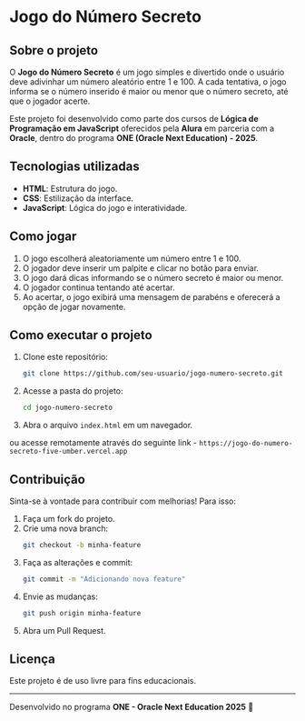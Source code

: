# Jogo do Número Secreto

## Sobre o projeto
O **Jogo do Número Secreto** é um jogo simples e divertido onde o usuário deve adivinhar um número aleatório entre 1 e 100. A cada tentativa, o jogo informa se o número inserido é maior ou menor que o número secreto, até que o jogador acerte.

Este projeto foi desenvolvido como parte dos cursos de **Lógica de Programação em JavaScript** oferecidos pela **Alura** em parceria com a **Oracle**, dentro do programa **ONE (Oracle Next Education) - 2025**.

## Tecnologias utilizadas
- **HTML**: Estrutura do jogo.
- **CSS**: Estilização da interface.
- **JavaScript**: Lógica do jogo e interatividade.

## Como jogar
1. O jogo escolherá aleatoriamente um número entre 1 e 100.
2. O jogador deve inserir um palpite e clicar no botão para enviar.
3. O jogo dará dicas informando se o número secreto é maior ou menor.
4. O jogador continua tentando até acertar.
5. Ao acertar, o jogo exibirá uma mensagem de parabéns e oferecerá a opção de jogar novamente.

## Como executar o projeto
1. Clone este repositório:
   ```bash
   git clone https://github.com/seu-usuario/jogo-numero-secreto.git
   ```
2. Acesse a pasta do projeto:
   ```bash
   cd jogo-numero-secreto
   ```
3. Abra o arquivo `index.html` em um navegador.

ou acesse remotamente através do seguinte link - `https://jogo-do-numero-secreto-five-umber.vercel.app`

## Contribuição
Sinta-se à vontade para contribuir com melhorias! Para isso:
1. Faça um fork do projeto.
2. Crie uma nova branch:
   ```bash
   git checkout -b minha-feature
   ```
3. Faça as alterações e commit:
   ```bash
   git commit -m "Adicionando nova feature"
   ```
4. Envie as mudanças:
   ```bash
   git push origin minha-feature
   ```
5. Abra um Pull Request.

## Licença
Este projeto é de uso livre para fins educacionais.

---
Desenvolvido no programa **ONE - Oracle Next Education 2025** 🚀

